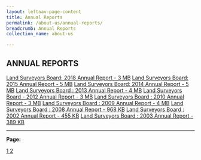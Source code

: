 ```yaml
---
layout: leftnav-page-content
title: Annual Reports
permalink: /about-us/annual-reports/
breadcrumb: Annual Reports
collection_name: about-us

---
```


ANNUAL REPORTS
---

[Land Surveyors Board: 2018 Annual Report - 3 MB]()
[Land Surveyors Board: 2015 Annual Report - 5 MB]()
[Land Surveyors Board: 2014 Annual Report - 5 MB]()
[Land Surveyors Board : 2013 Annual Report - 4 MB]()
[Land Surveyors Board - 2012 Annual Report - 3 MB]()
[Land Surveyors Board : 2010 Annual Report - 3 MB]()
[Land Surveyors Board : 2009 Annual Report - 4 MB]()
[Land Surveyors Board : 2008 Annual Report - 968 KB]()
[Land Surveyors Board : 2002 Annual Report - 455 KB]()
[Land Surveyors Board : 2003 Annual Report - 389 KB]()

___

**Page:**  <div class="pagination">
    <a class="pagination disabled" href="#">1 </a>
    <a href="https://mlaw-ablac-staging.netlify.com/about-us/annual-reports-2/">2 </a>
  </div>
